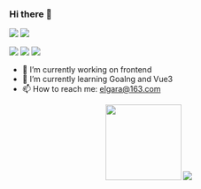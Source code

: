 ### Hi there 👋

[![](https://img.shields.io/badge/-TypeScript-red?style=flat-square&logo=typescript&logoColor=white)](#)
[![](https://img.shields.io/badge/vue-4FC08D?style=flat-square&logo=Vue.js&logoColor=white)](#)
<!-- [![](https://img.shields.io/badge/Nuxt-bb5cff?style=flat-square&logo=nuxt.js)](#) -->
[![](https://img.shields.io/badge/react-61DAFB?style=flat-square&logo=react&logoColor=white)](#)
[![](https://img.shields.io/badge/Next-000000?style=flat-square&logo=next.js)](#)
[![](https://img.shields.io/badge/Golang-1E90FF?style=flat-square&logo=go&logoColor=white)](#)

- 🔭 I’m currently working on frontend
- 🌱 I’m currently learning Goalng and Vue3
- 📫 How to reach me: elgara@163.com

<div align="center">
<img height="137px" src="https://github-readme-stats.vercel.app/api?username=Elgar17&hide_title=true&hide_border=true&show_icons=true&line_height=21&text_color=000&icon_color=000&bg_color=0,ea6161,ffc64d,fffc4d,52fa5a&theme=graywhite" />
<img src="https://github-readme-stats.vercel.app/api/top-langs/?username=Elgar17&hide_title=true&hide_border=true&layout=compact&langs_count=6&text_color=000&icon_color=fff&bg_color=0,52fa5a,4dfcff,c64dff&theme=graywhite" />
</div>


